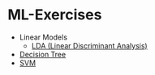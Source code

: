 # ML-Exercises

- Linear Models
  - [LDA (Linear Discriminant Analysis)](./LDA/)
- [Decision Tree](./decision_tree/)
- [SVM](./SVM/)